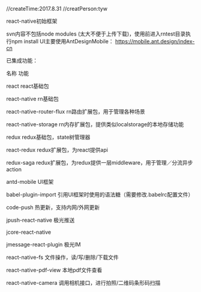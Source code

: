 //createTime:2017.8.31
//creatPerson:tyw


react-native初始框架

svn内容不包括node modules (太大不便于上传下载)，使用前进入rntest目录执行npm install
UI主要使用AntDesignMobile： https://mobile.ant.design/index-cn

已集成功能：

名称                         功能

react                        react基础包

react-native                rn基础包

react-native-router-flux    rn路由扩展包，用于管理各种场景

react-native-storage        rn内存扩展包，提供类似localstorage的本地存储功能




redux                       redux基础包，state树管理器

react-redux                 redux扩展包，为react提供api

redux-saga                  redux扩展包，为redux提供一层middleware，用于管理／分流异步action



antd-mobile                 UI框架

babel-plugin-import         引用UI框架时使用的语法糖（需要修改.babelrc配置文件）



code-push                   热更新，支持内网/外网更新



jpush-react-native          极光推送

jcore-react-native 

jmessage-react-plugin       极光IM



react-native-fs             文件操作，读/写/删除/下载文件

react-native-pdf-view       本地pdf文件查看

react-native-camera         调用相机接口，进行拍照/二维码条形码扫描












